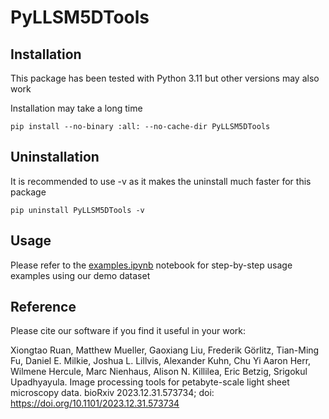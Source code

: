 # PyLLSM5DTools

## Installation

This package has been tested with Python 3.11 but other versions may also work

Installation may take a long time
````
pip install --no-binary :all: --no-cache-dir PyLLSM5DTools
````

## Uninstallation

It is recommended to use -v as it makes the uninstall much faster for this package
````
pip uninstall PyLLSM5DTools -v
````

## Usage

Please refer to the [examples.ipynb](https://github.com/abcucberkeley/PyLLSM5DTools/blob/main/examples.ipynb) notebook for step-by-step usage examples using our demo dataset

## Reference

Please cite our software if you find it useful in your work:

Xiongtao Ruan, Matthew Mueller, Gaoxiang Liu, Frederik Görlitz, Tian-Ming Fu, Daniel E. Milkie, Joshua L. Lillvis, Alexander Kuhn, Chu Yi Aaron Herr, Wilmene Hercule, Marc Nienhaus, Alison N. Killilea, Eric Betzig, Srigokul Upadhyayula. Image processing tools for petabyte-scale light sheet microscopy data. bioRxiv 2023.12.31.573734; doi: https://doi.org/10.1101/2023.12.31.573734
